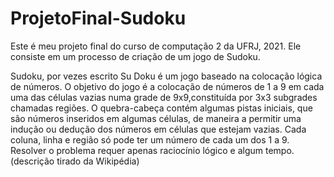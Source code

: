 # ProjetoFinal-Sudoku
Este é meu projeto final do curso de computação 2 da UFRJ, 2021. Ele consiste em um processo de criação de um jogo de Sudoku.

Sudoku, por vezes escrito Su Doku é um jogo baseado na colocação lógica de números. O objetivo do jogo é a colocação de números de 1 a 9 em cada uma das células vazias numa grade de 9x9,constituída por 3x3 subgrades chamadas regiões. O quebra-cabeça contém algumas pistas iniciais, que são números inseridos em algumas células, de maneira a permitir uma indução ou dedução dos números em células que estejam vazias. Cada coluna, linha e região só pode ter um número de cada um dos 1 a 9. Resolver o problema requer apenas raciocínio lógico e algum tempo. (descrição tirado da Wikipédia)
